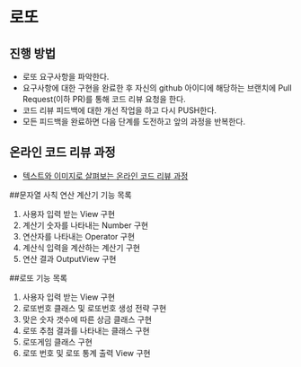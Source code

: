 # 로또
## 진행 방법
* 로또 요구사항을 파악한다.
* 요구사항에 대한 구현을 완료한 후 자신의 github 아이디에 해당하는 브랜치에 Pull Request(이하 PR)를 통해 코드 리뷰 요청을 한다.
* 코드 리뷰 피드백에 대한 개선 작업을 하고 다시 PUSH한다.
* 모든 피드백을 완료하면 다음 단계를 도전하고 앞의 과정을 반복한다.

## 온라인 코드 리뷰 과정
* [텍스트와 이미지로 살펴보는 온라인 코드 리뷰 과정](https://github.com/next-step/nextstep-docs/tree/master/codereview)

##문자열 사칙 연산 계산기 기능 목록
1. 사용자 입력 받는 View 구현
2. 계산기 숫자를 나타내는 Number 구현
3. 연산자를 나타내는 Operator 구현
4. 계산식 입력을 계산하는 계산기 구현
5. 연산 결과 OutputView 구현

##로또 기능 목록
1. 사용자 입력 받는 View 구현
2. 로또번호 클래스 및 로또번호 생성 전략 구현
3. 맞은 숫자 갯수에 따른 상금 클래스 구현
4. 로또 추첨 결과를 나타내는 클래스 구현
6. 로또게임 클래스 구현
7. 로또 번호 및 로또 통계 출력 View 구현